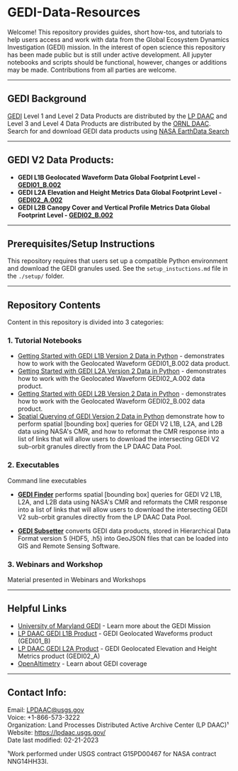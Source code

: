 # GEDI-Data-Resources


Welcome! This repository provides guides, short how-tos, and tutorials to help users access and work with data from the Global Ecosystem Dynamics Investigation (GEDI) mission. In the interest of open science this repository has been made public but is still under active development. All jupyter notebooks and scripts should be functional, however, changes or additions may be made. Contributions from all parties are welcome.


---

## GEDI Background  

[GEDI](https://gedi.umd.edu/mission/mission-overview/) Level 1 and Level 2 Data Products are distributed by the [LP DAAC]([https://lpdaac.usgs.gov/data/get-started-data/collection-overview/missions/gedi-overview/]) and Level 3 and Level 4 Data Products are distributed by the [ORNL DAAC]([https://daac.ornl.gov/cgi-bin/dataset_lister.pl?p=40]). Search for and download GEDI data products using [NASA EarthData Search](https://search.earthdata.nasa.gov/search?q=%22GEDI%22)

---

## GEDI V2 Data Products: 

- **GEDI L1B Geolocated Waveform Data Global Footprint Level - [GEDI01_B.002](https://doi.org/10.5067/GEDI/GEDI01_B.002)**
- **GEDI L2A Elevation and Height Metrics Data Global Footprint Level - [GEDI02_A.002](https://doi.org/10.5067/GEDI/GEDI02_A.002)**
- **GEDI L2B Canopy Cover and Vertical Profile Metrics Data Global Footprint Level - [GEDI02_B.002](https://doi.org/10.5067/GEDI/GEDI02_B.002)**
 
---

## Prerequisites/Setup Instructions

This repository requires that users set up a compatible Python environment and download the GEDI granules used. See the `setup_instuctions.md` file in the `./setup/` folder.

---

## Repository Contents  

Content in this repository is divided into 3 categories:  

### **1. Tutorial Notebooks**    

+ [Getting Started with GEDI L1B Version 2 Data in Python](/Tutorials/GEDI_L1B_V2_Tutorial.ipynb) - demonstrates how to work with the Geolocated Waveform GEDI01_B.002 data product.  
+ [Getting Started with GEDI L2A Version 2 Data in Python](/Tutorials/GEDI_L2A_V2_Tutorial.ipynb) - demonstrates how to work with the Geolocated Waveform GEDI02_A.002 data product.  
+ [Getting Started with GEDI L2B Version 2 Data in Python](/Tutorials/GEDI_L2B_V2_Tutorial.ipynb)  - demonstrates how to work with the Geolocated Waveform GEDI02_B.002 data product.  
+ [Spatial Querying of GEDI Version 2 Data in Python](/Tutorials/GEDI_Finder_Tutorial_Python.ipynb) demonstrate how to perform spatial [bounding box] queries for GEDI V2 L1B, L2A, and L2B data using NASA's CMR, and how to reformat the CMR response into a list of links that will allow users to download the intersecting GEDI V2 sub-orbit granules directly from the LP DAAC Data Pool. 



### **2. Executables**  

Command line executables 

+ **[GEDI Finder](/Executables/GEDI_Finder)** performs spatial [bounding box] queries for GEDI V2 L1B, L2A, and L2B data using NASA's CMR and reformats the CMR response into a list of links that will allow users to download the intersecting GEDI V2 sub-orbit granules directly from the LP DAAC Data Pool. 

+ **[GEDI Subsetter](/Executables/GEDI_Subsetter)** converts GEDI data products, stored in Hierarchical Data Format version 5 (HDF5, .h5) into GeoJSON files that can be loaded into GIS and Remote Sensing Software.  

### **3. Webinars and Workshop**

Material presented in Webinars and Workshops 

--- 

## Helpful Links  

+ [University of Maryland GEDI](https://gedi.umd.edu/) - Learn more about the GEDI Mission  
+ [LP DAAC GEDI L1B Product](https://lpdaac.usgs.gov/products/gedi01_bv002/) - GEDI Geolocated Waveforms product (GEDI01_B)
+ [LP DAAC GEDI L2A Product](https://lpdaac.usgs.gov/products/gedi02_av002/) - GEDI Geolocated Elevation and Height Metrics product (GEDI02_A)
+ [OpenAltimetry](https://openaltimetry.org/data/gedi/) - Learn about GEDI coverage  


---

## Contact Info:  

Email: LPDAAC@usgs.gov  
Voice: +1-866-573-3222  
Organization: Land Processes Distributed Active Archive Center (LP DAAC)¹  
Website: <https://lpdaac.usgs.gov/>  
Date last modified: 02-21-2023  

¹Work performed under USGS contract G15PD00467 for NASA contract NNG14HH33I.  
